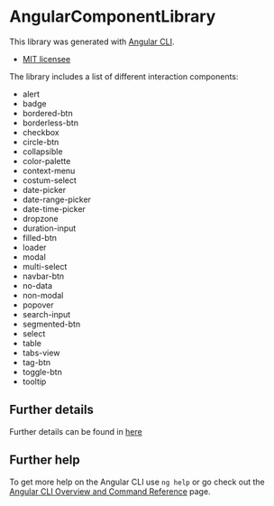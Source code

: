 # AngularComponentLibrary

This library was generated with [Angular CLI](https://github.com/angular/angular-cli).

-   [MIT licensee](./projects/angular-component-library/LICENSE)

The library includes a list of different interaction components:

-   alert
-   badge
-   bordered-btn
-   borderless-btn
-   checkbox
-   circle-btn
-   collapsible
-   color-palette
-   context-menu
-   costum-select
-   date-picker
-   date-range-picker
-   date-time-picker
-   dropzone
-   duration-input
-   filled-btn
-   loader
-   modal
-   multi-select
-   navbar-btn
-   no-data
-   non-modal
-   popover
-   search-input
-   segmented-btn
-   select
-   table
-   tabs-view
-   tag-btn
-   toggle-btn
-   tooltip

## Further details

Further details can be found in [here](./projects/angular-component-library/README.md)

## Further help

To get more help on the Angular CLI use `ng help` or go check out the [Angular CLI Overview and Command Reference](https://angular.io/cli) page.
